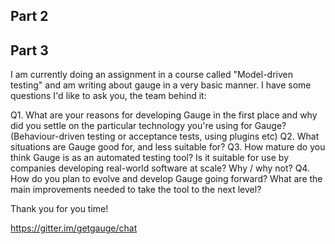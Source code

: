## Part 2

## Part 3

I am currently doing an assignment in a course called "Model-driven 
testing" and am writing about gauge in a very basic manner. I have some 
questions I'd like to ask you, the team behind it:

Q1. What are your reasons for developing Gauge in the first place and 
why did you settle on the particular technology you're using for Gauge? 
(Behaviour-driven testing or acceptance tests, using plugins etc)
Q2. What situations are Gauge good for, and less suitable for?
Q3. How mature do you think Gauge is as an automated testing tool? Is it 
suitable for use by companies developing real-world software at scale? 
Why / why not?
Q4. How do you plan to evolve and develop Gauge going forward? What are 
the main improvements needed to take the tool to the next level?

Thank you for you time!

https://gitter.im/getgauge/chat
